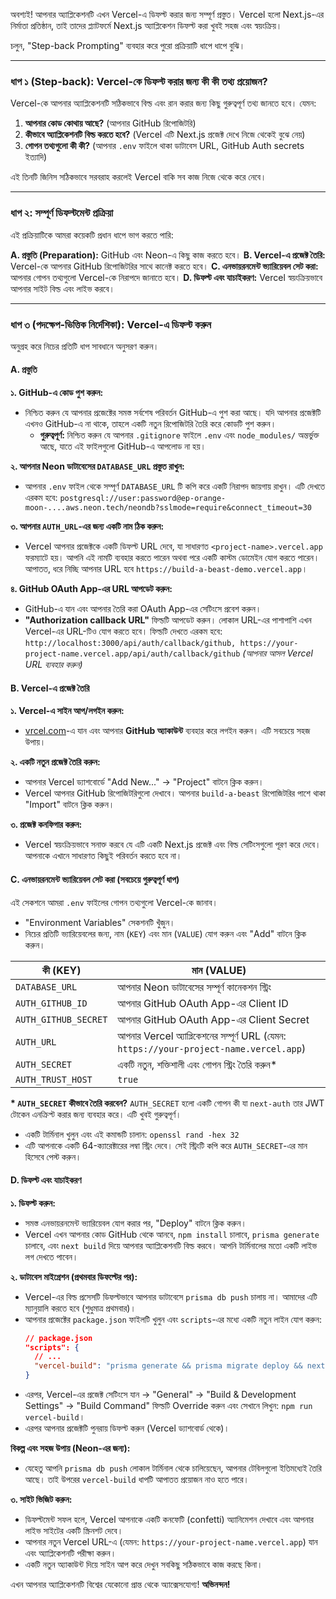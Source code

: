 অবশ্যই! আপনার অ্যাপ্লিকেশনটি এখন Vercel-এ ডিফল্ট করার জন্য সম্পূর্ণ প্রস্তুত। Vercel হলো Next.js-এর নির্মাতা প্রতিষ্ঠান, তাই তাদের প্ল্যাটফর্মে Next.js অ্যাপ্লিকেশন ডিফল্ট করা খুবই সহজ এবং স্বয়ংক্রিয়।

চলুন, "Step-back Prompting" ব্যবহার করে পুরো প্রক্রিয়াটি ধাপে ধাপে বুঝি।

---

### ধাপ ১ (Step-back): Vercel-কে ডিফল্ট করার জন্য কী কী তথ্য প্রয়োজন?

Vercel-কে আপনার অ্যাপ্লিকেশনটি সঠিকভাবে বিল্ড এবং রান করার জন্য কিছু গুরুত্বপূর্ণ তথ্য জানতে হবে। যেমন:
1.  **আপনার কোড কোথায় আছে?** (আপনার GitHub রিপোজিটরি)
2.  **কীভাবে অ্যাপ্লিকেশনটি বিল্ড করতে হবে?** (Vercel এটি Next.js প্রজেক্ট দেখে নিজে থেকেই বুঝে নেয়)
3.  **গোপন তথ্যগুলো কী কী?** (আপনার `.env` ফাইলে থাকা ডাটাবেস URL, GitHub Auth secrets ইত্যাদি)

এই তিনটি জিনিস সঠিকভাবে সরবরাহ করলেই Vercel বাকি সব কাজ নিজে থেকে করে নেবে।

---

### ধাপ ২: সম্পূর্ণ ডিফল্টমেন্ট প্রক্রিয়া

এই প্রক্রিয়াটিকে আমরা কয়েকটি প্রধান ধাপে ভাগ করতে পারি:

**A. প্রস্তুতি (Preparation):** GitHub এবং Neon-এ কিছু কাজ করতে হবে।
**B. Vercel-এ প্রজেক্ট তৈরি:** Vercel-কে আপনার GitHub রিপোজিটরির সাথে কানেক্ট করতে হবে।
**C. এনভায়রনমেন্ট ভ্যারিয়েবল সেট করা:** আপনার গোপন তথ্যগুলো Vercel-কে নিরাপদে জানাতে হবে।
**D. ডিফল্ট এবং যাচাইকরণ:** Vercel স্বয়ংক্রিয়ভাবে আপনার সাইট বিল্ড এবং লাইভ করবে।

---

### ধাপ ৩ (পদক্ষেপ-ভিত্তিক নির্দেশিকা): Vercel-এ ডিফল্ট করুন

অনুগ্রহ করে নিচের প্রতিটি ধাপ সাবধানে অনুসরণ করুন।

#### A. প্রস্তুতি

**১. GitHub-এ কোড পুশ করুন:**
*   নিশ্চিত করুন যে আপনার প্রজেক্টের সমস্ত সর্বশেষ পরিবর্তন GitHub-এ পুশ করা আছে। যদি আপনার প্রজেক্টটি এখনও GitHub-এ না থাকে, তাহলে একটি নতুন রিপোজিটরি তৈরি করে কোডটি পুশ করুন।
    *   **গুরুত্বপূর্ণ:** নিশ্চিত করুন যে আপনার `.gitignore` ফাইলে `.env` এবং `node_modules/` অন্তর্ভুক্ত আছে, যাতে এই ফাইলগুলো GitHub-এ আপলোড না হয়।

**২. আপনার Neon ডাটাবেসের `DATABASE_URL` প্রস্তুত রাখুন:**
*   আপনার `.env` ফাইল থেকে সম্পূর্ণ `DATABASE_URL` টি কপি করে একটি নিরাপদ জায়গায় রাখুন। এটি দেখতে এরকম হবে:
    `postgresql://user:password@ep-orange-moon-....aws.neon.tech/neondb?sslmode=require&connect_timeout=30`

**৩. আপনার `AUTH_URL`-এর জন্য একটি নাম ঠিক করুন:**
*   Vercel আপনার প্রজেক্টকে একটি ডিফল্ট URL দেবে, যা সাধারণত `<project-name>.vercel.app` ফরম্যাটে হয়। আপনি এই নামটি ব্যবহার করতে পারেন অথবা পরে একটি কাস্টম ডোমেইন যোগ করতে পারেন। আপাতত, ধরে নিচ্ছি আপনার URL হবে `https://build-a-beast-demo.vercel.app`।

**৪. GitHub OAuth App-এর URL আপডেট করুন:**
*   GitHub-এ যান এবং আপনার তৈরি করা OAuth App-এর সেটিংসে প্রবেশ করুন।
*   **"Authorization callback URL"** ফিল্ডটি আপডেট করুন। লোকাল URL-এর পাশাপাশি এখন Vercel-এর URL-টিও যোগ করতে হবে। ফিল্ডটি দেখতে এরকম হবে:
    `http://localhost:3000/api/auth/callback/github, https://your-project-name.vercel.app/api/auth/callback/github`
    *(আপনার আসল Vercel URL ব্যবহার করুন)*

#### B. Vercel-এ প্রজেক্ট তৈরি

**১. Vercel-এ সাইন আপ/লগইন করুন:**
*   [vrcel.com](https://vercel.com/)-এ যান এবং আপনার **GitHub অ্যাকাউন্ট** ব্যবহার করে লগইন করুন। এটি সবচেয়ে সহজ উপায়।

**২. একটি নতুন প্রজেক্ট তৈরি করুন:**
*   আপনার Vercel ড্যাশবোর্ডে "Add New..." -> "Project" বাটনে ক্লিক করুন।
*   Vercel আপনার GitHub রিপোজিটরিগুলো দেখাবে। আপনার `build-a-beast` রিপোজিটরির পাশে থাকা "Import" বাটনে ক্লিক করুন।

**৩. প্রজেক্ট কনফিগার করুন:**
*   Vercel স্বয়ংক্রিয়ভাবে সনাক্ত করবে যে এটি একটি Next.js প্রজেক্ট এবং বিল্ড সেটিংসগুলো পূরণ করে দেবে। আপনাকে এখানে সাধারণত কিছুই পরিবর্তন করতে হবে না।

#### C. এনভায়রনমেন্ট ভ্যারিয়েবল সেট করা (সবচেয়ে গুরুত্বপূর্ণ ধাপ)

এই সেকশনে আমরা `.env` ফাইলের গোপন তথ্যগুলো Vercel-কে জানাব।

*   "Environment Variables" সেকশনটি খুঁজুন।
*   নিচের প্রতিটি ভ্যারিয়েবলের জন্য, নাম (`KEY`) এবং মান (`VALUE`) যোগ করুন এবং "Add" বাটনে ক্লিক করুন।

| কী (KEY)              | মান (VALUE)                                                                   |
| -------------------- | ---------------------------------------------------------------------------- |
| `DATABASE_URL`       | আপনার Neon ডাটাবেসের সম্পূর্ণ কানেকশন স্ট্রিং                                              |
| `AUTH_GITHUB_ID`     | আপনার GitHub OAuth App-এর Client ID                                           |
| `AUTH_GITHUB_SECRET` | আপনার GitHub OAuth App-এর Client Secret                                       |
| `AUTH_URL`           | আপনার Vercel অ্যাপ্লিকেশনের সম্পূর্ণ URL (যেমন: `https://your-project-name.vercel.app`) |
| `AUTH_SECRET`        | একটি নতুন, শক্তিশালী এবং গোপন স্ট্রিং তৈরি করুন*                                            |
| `AUTH_TRUST_HOST`    | `true`                                                                       |

**\* `AUTH_SECRET` কীভাবে তৈরি করবেন?**
`AUTH_SECRET` হলো একটি গোপন কী যা `next-auth` তার JWT টোকেন এনক্রিপ্ট করার জন্য ব্যবহার করে। এটি খুবই গুরুত্বপূর্ণ।
*   একটি টার্মিনাল খুলুন এবং এই কমান্ডটি চালান: `openssl rand -hex 32`
*   এটি আপনাকে একটি 64-ক্যারেক্টারের লম্বা স্ট্রিং দেবে। সেই স্ট্রিংটি কপি করে `AUTH_SECRET`-এর মান হিসেবে পেস্ট করুন।

#### D. ডিফল্ট এবং যাচাইকরণ

**১. ডিফল্ট করুন:**
*   সমস্ত এনভায়রনমেন্ট ভ্যারিয়েবল যোগ করার পর, "Deploy" বাটনে ক্লিক করুন।
*   Vercel এখন আপনার কোড GitHub থেকে আনবে, `npm install` চালাবে, `prisma generate` চালাবে, এবং `next build` দিয়ে আপনার অ্যাপ্লিকেশনটি বিল্ড করবে। আপনি টার্মিনালের মতো একটি লাইভ লগ দেখতে পাবেন।

**২. ডাটাবেস মাইগ্রেশন (প্রথমবার ডিফল্টের পর):**
*   Vercel-এর বিল্ড প্রসেসটি ডিফল্টভাবে আপনার ডাটাবেসে `prisma db push` চালায় না। আমাদের এটি ম্যানুয়ালি করতে হবে (শুধুমাত্র প্রথমবার)।
*   আপনার প্রজেক্টের `package.json` ফাইলটি খুলুন এবং `scripts`-এর মধ্যে একটি নতুন লাইন যোগ করুন:
    ```json
    // package.json
    "scripts": {
      // ...
      "vercel-build": "prisma generate && prisma migrate deploy && next build"
    }
    ```
*   এরপর, Vercel-এর প্রজেক্ট সেটিংসে যান -> "General" -> "Build & Development Settings" -> "Build Command" ফিল্ডটি Override করুন এবং সেখানে লিখুন: `npm run vercel-build`।
*   এরপর আপনার প্রজেক্টটি পুনরায় ডিফল্ট করুন (Vercel ড্যাশবোর্ড থেকে)।

**বিকল্প এবং সহজ উপায় (Neon-এর জন্য):**
*   যেহেতু আপনি `prisma db push` লোকাল টার্মিনাল থেকে চালিয়েছেন, আপনার টেবিলগুলো ইতিমধ্যেই তৈরি আছে। তাই উপরের `vercel-build` ধাপটি আপাতত প্রয়োজন নাও হতে পারে।

**৩. সাইট ভিজিট করুন:**
*   ডিফল্টমেন্ট সফল হলে, Vercel আপনাকে একটি কনফেটি (confetti) অ্যানিমেশন দেখাবে এবং আপনার লাইভ সাইটের একটি স্ক্রিনশট দেবে।
*   আপনার নতুন Vercel URL-এ (যেমন: `https://your-project-name.vercel.app`) যান এবং অ্যাপ্লিকেশনটি পরীক্ষা করুন।
*   একটি নতুন অ্যাকাউন্ট দিয়ে সাইন আপ করে দেখুন সবকিছু সঠিকভাবে কাজ করছে কিনা।

এখন আপনার অ্যাপ্লিকেশনটি বিশ্বের যেকোনো প্রান্ত থেকে অ্যাক্সেসযোগ্য! **অভিনন্দন!**